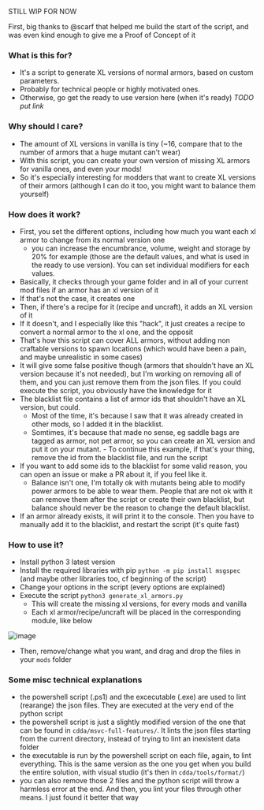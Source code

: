 STILL WIP FOR NOW

First, big thanks to @scarf that helped me build the start of the script, and was even kind enough to give me a Proof of Concept of it

### What is this for?
- It's a script to generate XL versions of normal armors, based on custom parameters.
- Probably for technical people or highly motivated ones.
- Otherwise, go get the ready to use version here (when it's ready) *TODO put link*

### Why should I care?
- The amount of XL versions in vanilla is tiny (~16, compare that to the number of armors that a huge mutant can't wear)
- With this script, you can create your own version of missing XL armors for vanilla ones, and even your mods!
- So it's especially interesting for modders that want to create XL versions of their armors (although I can do it too, you might want to balance them yourself)

### How does it work?
- First, you set the different options, including how much you want each xl armor to change from its normal version one
	- you can increase the encumbrance, volume, weight and storage by 20% for example (those are the default values, and what is used in the ready to use version). You can set individual modifiers for each values.
- Basically, it checks through your game folder and in all of your current mod files if an armor has an xl version of it
- If that's not the case, it creates one
- Then, if there's a recipe for it (recipe and uncraft), it adds an XL version of it
- If it doesn't, and I especially like this "hack", it just creates a recipe to convert a normal armor to the xl one, and the opposit
- That's how this script can cover ALL armors, without adding non craftable versions to spawn locations (which would have been a pain, and maybe unrealistic in some cases)
- It will give some false positive though (armors that shouldn't have an XL version because it's not needed), but I'm working on removing all of them, and you can just remove them from the json files. If you could execute the script, you obviously have the knowledge for it
- The blacklist file contains a list of armor ids that shouldn't have an XL version, but could. 
	- Most of the time, it's because I saw that it was already created in other mods, so I added it in the blacklist. 
	- Somtimes, it's because that made no sense, eg saddle bags are tagged as armor, not pet armor, so you can create an XL version and put it on your mutant. 	- To continue this example, if that's your thing, remove the id from the blacklist file, and run the script
- If you want to add some ids to the blacklist for some valid reason, you can open an issue or make a PR about it, if you feel like it.
	- Balance isn't one, I'm totally ok with mutants being able to modify power armors to be able to wear them.  People that are not ok with it can remove them after the script or create their own blacklist, but balance should never be the reason to change the default blacklist.
- If an armor already exists, it will print it to the console. Then you have to manually add it to the blacklist, and restart the script (it's quite fast)

### How to use it?
- Install python 3 latest version
- Install the required libraries with pip `python -m pip install msgspec` (and maybe other libraries too, cf beginning of the script)
- Change your options in the script (every options are explained)
- Execute the script `python3 generate_xl_armors.py`
	- This will create the missing xl versions, for every mods and vanilla
	- Each xl armor/recipe/uncraft will be placed in the corresponding module, like below

![image](https://user-images.githubusercontent.com/71428793/199604364-d3536380-f20c-4202-b51c-285fff7e25de.png)
- Then, remove/change what you want, and drag and drop the files in your `mods` folder


### Some misc technical explanations
- the powershell script (.ps1) and the excecutable (.exe) are used to lint (rearange) the json files. They are executed at the very end of the python script
- the powershell script is just a slightly modified version of the one that can be found in `cdda/msvc-full-features/`. It lints the json files starting from the current directory, instead of trying to lint an inexistent data folder
- the executable is run by the powershell script on each file, again, to lint everything. This is the same version as the one you get when you build the entire solution, with visual studio (it's then in `cdda/tools/format/`)
- you can also remove those 2 files and the python script will throw a harmless error at the end. And then, you lint your files through other means. I just found it better that way
